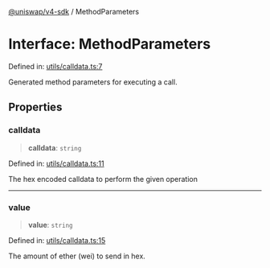 [@uniswap/v4-sdk](../overview.md) / MethodParameters

# Interface: MethodParameters

Defined in: [utils/calldata.ts:7](https://github.com/Uniswap/sdks/blob/c1c9f64f11640c79a680f539823458931629e6ed/sdks/v4-sdk/src/utils/calldata.ts#L7)

Generated method parameters for executing a call.

## Properties

### calldata

> **calldata**: `string`

Defined in: [utils/calldata.ts:11](https://github.com/Uniswap/sdks/blob/c1c9f64f11640c79a680f539823458931629e6ed/sdks/v4-sdk/src/utils/calldata.ts#L11)

The hex encoded calldata to perform the given operation

***

### value

> **value**: `string`

Defined in: [utils/calldata.ts:15](https://github.com/Uniswap/sdks/blob/c1c9f64f11640c79a680f539823458931629e6ed/sdks/v4-sdk/src/utils/calldata.ts#L15)

The amount of ether (wei) to send in hex.
